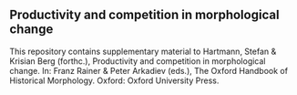 ## Productivity and competition in morphological change

This repository contains supplementary material to Hartmann, Stefan & Krisian Berg (forthc.), Productivity and competition in morphological change. In: Franz Rainer & Peter Arkadiev (eds.), The Oxford Handbook of Historical Morphology. Oxford: Oxford University Press.